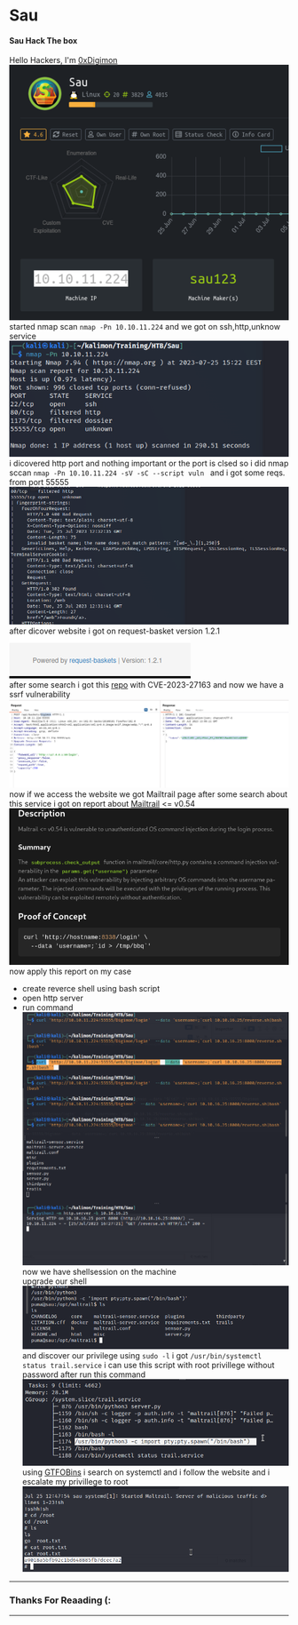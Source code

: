# Sau
#### Sau Hack The box

Hello Hackers, I'm [0xDigimon](https://www.linkedin.com/in/abdelmawla-elamrosy/)<br><img src ="https://github.com/0xDigimon/CyLert-Internship/blob/main/HTB-Machines/Sau/media/01.png?raw=true"><br>started nmap scan ```nmap -Pn 10.10.11.224``` and we got on ssh,http,unknow service <br><img src ="https://github.com/0xDigimon/CyLert-Internship/blob/main/HTB-Machines/Sau/media/02.png?raw=true"><br>i dicovered http port and nothing important or the port is clsed so i did nmap sccan ```nmap -Pn 10.10.11.224 -sV -sC --script vuln ``` and i got some reqs. from port 55555 <br><img src ="https://github.com/0xDigimon/CyLert-Internship/blob/main/HTB-Machines/Sau/media/03.png?raw=true"><br>after dicover website i got on request-basket version 1.2.1 <br><img src ="https://github.com/0xDigimon/CyLert-Internship/blob/main/HTB-Machines/Sau/media/04.png?raw=true"><br>after some search i got this [repo](https://gist.github.com/b33t1e/3079c10c88cad379fb166c389ce3b7b3) with CVE-2023-27163 and now we have a ssrf vulnerability <br><img src ="https://github.com/0xDigimon/CyLert-Internship/blob/main/HTB-Machines/Sau/media/05.png?raw=true"><br>now if we access the website we got Mailtrail page after some search about this service i got on report about [Mailtrail](https://huntr.dev/bounties/be3c5204-fbd9-448d-b97c-96a8d2941e87/) <= v0.54 <br><img src ="https://github.com/0xDigimon/CyLert-Internship/blob/main/HTB-Machines/Sau/media/06.png?raw=true"><br> now apply this report on my case <br>
- create reverce shell using bash script <br>
- open http server <br>
- run command <br><img src ="https://github.com/0xDigimon/CyLert-Internship/blob/main/HTB-Machines/Sau/media/07.png?raw=true"><br>
now we have shellsession on the machine <br>
upgrade our shell <br><img src ="https://github.com/0xDigimon/CyLert-Internship/blob/main/HTB-Machines/Sau/media/08.png?raw=true"><br>and discover our privilege using ```sudo -l``` i got ```/usr/bin/systemctl status trail.service``` i can use this script with root privillege without password after run this command <br><img src ="https://github.com/0xDigimon/CyLert-Internship/blob/main/HTB-Machines/Sau/media/09.png?raw=true"><br>using [GTFOBins](https://gtfobins.github.io/) i search on systemctl and i follow the website and i escalate my privillege to root
<br><img src ="https://github.com/0xDigimon/CyLert-Internship/blob/main/HTB-Machines/Sau/media/10.png?raw=true"><br>
<hr>

### Thanks For Reaading (:
<hr>
